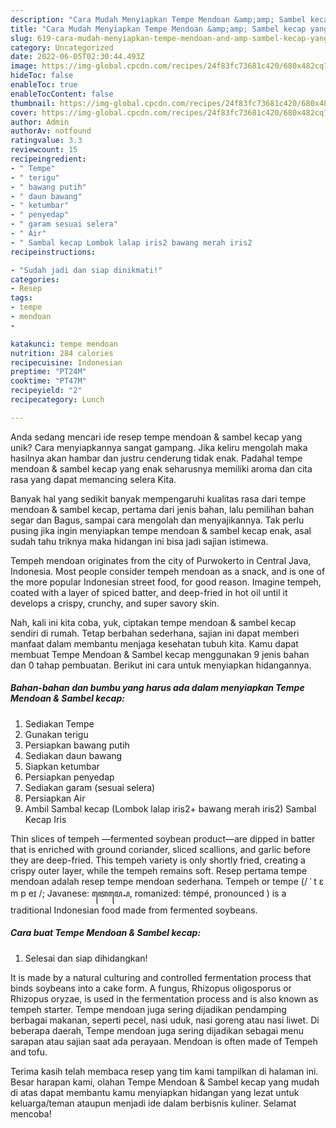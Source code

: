 ```yaml
---
description: "Cara Mudah Menyiapkan Tempe Mendoan &amp;amp; Sambel kecap yang Enak"
title: "Cara Mudah Menyiapkan Tempe Mendoan &amp;amp; Sambel kecap yang Enak"
slug: 619-cara-mudah-menyiapkan-tempe-mendoan-and-amp-sambel-kecap-yang-enak
category: Uncategorized
date: 2022-06-05T02:30:44.493Z
image: https://img-global.cpcdn.com/recipes/24f83fc73681c420/680x482cq70/tempe-mendoan-sambel-kecap-foto-resep-utama.jpg
hideToc: false
enableToc: true
enableTocContent: false
thumbnail: https://img-global.cpcdn.com/recipes/24f83fc73681c420/680x482cq70/tempe-mendoan-sambel-kecap-foto-resep-utama.jpg
cover: https://img-global.cpcdn.com/recipes/24f83fc73681c420/680x482cq70/tempe-mendoan-sambel-kecap-foto-resep-utama.jpg
author: Admin
authorAv: notfound
ratingvalue: 3.3
reviewcount: 15
recipeingredient:
- " Tempe"
- " terigu"
- " bawang putih"
- " daun bawang"
- " ketumbar"
- " penyedap"
- " garam sesuai selera"
- " Air"
- " Sambal kecap Lombok lalap iris2 bawang merah iris2                      Sambal Kecap Iris"
recipeinstructions:

- "Sudah jadi dan siap dinikmati!"
categories:
- Resep
tags:
- tempe
- mendoan
- 

katakunci: tempe mendoan  
nutrition: 284 calories
recipecuisine: Indonesian
preptime: "PT24M"
cooktime: "PT47M"
recipeyield: "2"
recipecategory: Lunch

---
```





Anda sedang mencari ide resep tempe mendoan &amp; sambel kecap yang unik? Cara menyiapkannya sangat gampang. Jika keliru mengolah maka hasilnya akan hambar dan justru cenderung tidak enak. Padahal tempe mendoan &amp; sambel kecap yang enak seharusnya memiliki aroma dan cita rasa yang dapat memancing selera Kita.





Banyak hal yang sedikit banyak mempengaruhi kualitas rasa dari tempe mendoan &amp; sambel kecap, pertama dari jenis bahan, lalu pemilihan bahan segar dan Bagus, sampai cara mengolah dan menyajikannya. Tak perlu pusing jika ingin menyiapkan tempe mendoan &amp; sambel kecap enak,      asal sudah tahu triknya maka hidangan ini bisa jadi sajian istimewa.














Tempeh mendoan originates from the city of Purwokerto in Central Java, Indonesia. Most people consider tempeh mendoan as a snack, and is one of the more popular Indonesian street food, for good reason. Imagine tempeh, coated with a layer of spiced batter, and deep-fried in hot oil until it develops a crispy, crunchy, and super savory skin.






Nah, kali ini kita coba, yuk, ciptakan tempe mendoan &amp; sambel kecap sendiri di rumah. Tetap berbahan sederhana, sajian ini dapat memberi manfaat dalam membantu menjaga kesehatan tubuh kita. Kamu dapat membuat Tempe Mendoan &amp; Sambel kecap menggunakan 9 jenis bahan dan 0 tahap pembuatan. Berikut ini cara untuk menyiapkan hidangannya.

<!--inarticleads1-->

##### Bahan-bahan dan bumbu yang harus ada dalam menyiapkan Tempe Mendoan &amp; Sambel kecap:

1. Sediakan  Tempe
1. Gunakan  terigu
1. Persiapkan  bawang putih
1. Sediakan  daun bawang
1. Siapkan  ketumbar
1. Persiapkan  penyedap
1. Sediakan  garam (sesuai selera)
1. Persiapkan  Air
1. Ambil  Sambal kecap (Lombok lalap iris2+ bawang merah iris2)                      Sambal Kecap Iris


Thin slices of tempeh —fermented soybean product—are dipped in batter that is enriched with ground coriander, sliced scallions, and garlic before they are deep-fried. This tempeh variety is only shortly fried, creating a crispy outer layer, while the tempeh remains soft. Resep pertama tempe mendoan adalah resep tempe mendoan sederhana. Tempeh or tempe (/ ˈ t ɛ m p eɪ /; Javanese: ꦠꦺꦩ꧀ꦥꦺ, romanized: témpé, pronounced ) is a traditional Indonesian food made from fermented soybeans. 

<!--inarticleads2-->

##### Cara buat Tempe Mendoan &amp; Sambel kecap:


1. Selesai dan siap dihidangkan!

It is made by a natural culturing and controlled fermentation process that binds soybeans into a cake form. A fungus, Rhizopus oligosporus or Rhizopus oryzae, is used in the fermentation process and is also known as tempeh starter. Tempe mendoan juga sering dijadikan pendamping berbagai makanan, seperti pecel, nasi uduk, nasi goreng atau nasi liwet. Di beberapa daerah, Tempe mendoan juga sering dijadikan sebagai menu sarapan atau sajian saat ada perayaan. Mendoan is often made of Tempeh and tofu. 

Terima kasih telah membaca resep yang tim kami tampilkan di halaman ini. Besar harapan kami, olahan Tempe Mendoan &amp; Sambel kecap yang mudah di atas dapat membantu kamu menyiapkan hidangan yang lezat untuk keluarga/teman ataupun menjadi ide dalam berbisnis kuliner. Selamat mencoba!
